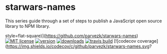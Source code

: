 # starwars-names

This series guide through a set of steps to publish a JavaScript open source library to NPM library.

style=flat-square)](https://github.com/parvezk/starwars-names)
[![MIT license](https://img.shields.io/codecov/c/github/parvezk/starwars-names.svg?style=flat-square)](https://github.com/parvezk/starwars-names)
[![version](https://img.shields.io/codecov/c/github/parvezk/starwars-names.svg?style=flat-square)](https://github.com/parvezk/starwars-names)
[![downloads](https://img.shields.io/codecov/c/github/parvezk/starwars-names.svg?style=flat-square)](https://github.com/parvezk/starwars-names)
[![travis build](https://img.shields.io/travis/parvezk/starwars-names.svg?style=flat-square)](https://github.com/parvezk/starwars-names)
[![codecov coverage](https://img.shields.io/codecov/c/github/parvezk/starwars-names.svg?
